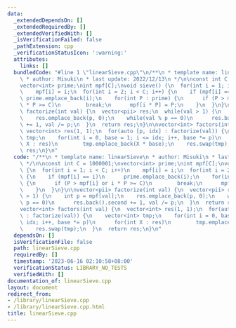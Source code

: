 ```yaml
---
data:
  _extendedDependsOn: []
  _extendedRequiredBy: []
  _extendedVerifiedWith: []
  _isVerificationFailed: false
  _pathExtension: cpp
  _verificationStatusIcon: ':warning:'
  attributes:
    links: []
  bundledCode: "#line 1 \"linearSieve.cpp\"\n/**\n * template name: linearSieve\n\
    \ * author: Misuki\n * last update: 2022/12/13\n */\n\nconst int C = 1000001;\n\
    vector<int> prime;\nint mpf[C];\nvoid sieve() {\n  for(int i = 1; i < C; i++)\n\
    \    mpf[i] = i;\n  for(int i = 2; i < C; i++) {\n    if (mpf[i] == i)\n     \
    \ prime.emplace_back(i);\n    for(int P : prime) {\n      if (P > mpf[i] or i\
    \ * P >= C)\n        break;\n      mpf[i * P] = P;\n    }\n  }\n}\n\nvector<pii>\
    \ factorize(int val) {\n  vector<pii> res;\n  while(val > 1) {\n    int p = mpf[val];\n\
    \    res.emplace_back(p, 0);\n    while(val % p == 0)\n      res.back().second\
    \ += 1, val /= p;\n  }\n  return res;\n}\n\nvector<int> factors(int val) {\n \
    \ vector<int> res(1, 1);\n  for(auto [p, idx] : factorize(val)) {\n    vector<int>\
    \ tmp;\n    for(int i = 0, base = 1; i <= idx; i++, base *= p)\n      for(int\
    \ X : res)\n        tmp.emplace_back(X * base);\n    res.swap(tmp);\n  }\n  return\
    \ res;\n}\n"
  code: "/**\n * template name: linearSieve\n * author: Misuki\n * last update: 2022/12/13\n\
    \ */\n\nconst int C = 1000001;\nvector<int> prime;\nint mpf[C];\nvoid sieve()\
    \ {\n  for(int i = 1; i < C; i++)\n    mpf[i] = i;\n  for(int i = 2; i < C; i++)\
    \ {\n    if (mpf[i] == i)\n      prime.emplace_back(i);\n    for(int P : prime)\
    \ {\n      if (P > mpf[i] or i * P >= C)\n        break;\n      mpf[i * P] = P;\n\
    \    }\n  }\n}\n\nvector<pii> factorize(int val) {\n  vector<pii> res;\n  while(val\
    \ > 1) {\n    int p = mpf[val];\n    res.emplace_back(p, 0);\n    while(val %\
    \ p == 0)\n      res.back().second += 1, val /= p;\n  }\n  return res;\n}\n\n\
    vector<int> factors(int val) {\n  vector<int> res(1, 1);\n  for(auto [p, idx]\
    \ : factorize(val)) {\n    vector<int> tmp;\n    for(int i = 0, base = 1; i <=\
    \ idx; i++, base *= p)\n      for(int X : res)\n        tmp.emplace_back(X * base);\n\
    \    res.swap(tmp);\n  }\n  return res;\n}\n"
  dependsOn: []
  isVerificationFile: false
  path: linearSieve.cpp
  requiredBy: []
  timestamp: '2023-06-16 02:10:58+08:00'
  verificationStatus: LIBRARY_NO_TESTS
  verifiedWith: []
documentation_of: linearSieve.cpp
layout: document
redirect_from:
- /library/linearSieve.cpp
- /library/linearSieve.cpp.html
title: linearSieve.cpp
---
```

